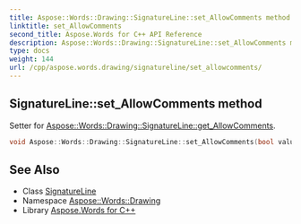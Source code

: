 ```yaml
---
title: Aspose::Words::Drawing::SignatureLine::set_AllowComments method
linktitle: set_AllowComments
second_title: Aspose.Words for C++ API Reference
description: Aspose::Words::Drawing::SignatureLine::set_AllowComments method. Setter for Aspose::Words::Drawing::SignatureLine::get_AllowComments in C++.
type: docs
weight: 144
url: /cpp/aspose.words.drawing/signatureline/set_allowcomments/
---
```

## SignatureLine::set_AllowComments method


Setter for [Aspose::Words::Drawing::SignatureLine::get_AllowComments](../get_allowcomments/).

```cpp
void Aspose::Words::Drawing::SignatureLine::set_AllowComments(bool value)
```

## See Also

* Class [SignatureLine](../)
* Namespace [Aspose::Words::Drawing](../../)
* Library [Aspose.Words for C++](../../../)
